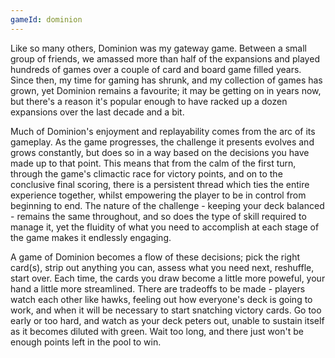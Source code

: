 ```yaml
---
gameId: dominion
---
```

Like so many others, Dominion was my gateway game. Between a small group of friends, we amassed more than half of the expansions and played hundreds of games over a couple of card and board game filled years. Since then, my time for gaming has shrunk, and my collection of games has grown, yet Dominion remains a favourite; it may be getting on in years now, but there's a reason it's popular enough to have racked up a dozen expansions over the last decade and a bit.

Much of Dominion's enjoyment and replayability comes from the arc of its gameplay. As the game progresses, the challenge it presents evolves and grows constantly, but does so in a way based on the decisions you have made up to that point. This means that from the calm of the first turn, through the game's climactic race for victory points, and on to the conclusive final scoring, there is a persistent thread which ties the entire experience together, whilst empowering the player to be in control from beginning to end. The nature of the challenge - keeping your deck balanced - remains the same throughout, and so does the type of skill required to manage it, yet the fluidity of what you need to accomplish at each stage of the game makes it endlessly engaging.

A game of Dominion becomes a flow of these decisions; pick the right card(s), strip out anything you can, assess what you need next, reshuffle, start over. Each time, the cards you draw become a little more poweful, your hand a little more streamlined. There are tradeoffs to be made - players watch each other like hawks, feeling out how everyone's deck is going to work, and when it will be necessary to start snatching victory cards. Go too early  or too hard, and watch as your deck peters out, unable to sustain itself as it becomes diluted with green. Wait too long, and there just won't be enough points left in the pool to win.
